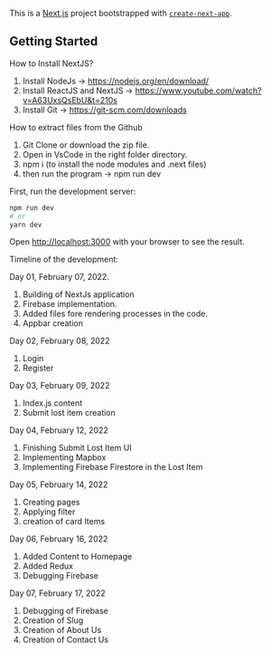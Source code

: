 This is a [Next.js](https://nextjs.org/) project bootstrapped with [`create-next-app`](https://github.com/vercel/next.js/tree/canary/packages/create-next-app).

## Getting Started


How to Install NextJS?
1. Install NodeJs -> https://nodejs.org/en/download/
2. Install ReactJS and NextJS -> https://www.youtube.com/watch?v=A63UxsQsEbU&t=210s
3. Install Git -> https://git-scm.com/downloads

How to extract files from the Github
1. Git Clone or download the zip file.
2. Open in VsCode in the right folder directory.
3. npm i  (to install the node modules and .next files)
4. then run the program -> npm run dev

First, run the development server:

```bash
npm run dev
# or
yarn dev
```

Open [http://localhost:3000](http://localhost:3000) with your browser to see the result.

Timeline of the development:

Day 01, February 07, 2022.
1. Building of NextJs application
2. Firebase implementation.
3. Added files fore rendering processes in the code.
4. Appbar creation

Day 02, February 08, 2022
1. Login
2. Register

Day 03, February 09, 2022
1. Index.js content
2. Submit lost item creation

Day 04, February 12, 2022
1. Finishing Submit Lost Item UI
2. Implementing Mapbox 
3. Implementing Firebase Firestore in the Lost Item

Day 05, February 14, 2022
1. Creating pages
2. Applying filter
3. creation of card Items

Day 06, February 16, 2022
1. Added Content to Homepage
2. Added Redux
3. Debugging Firebase

Day 07, February 17, 2022
1. Debugging of Firebase
2. Creation of Slug
3. Creation of About Us
4. Creation of Contact Us